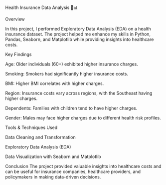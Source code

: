 Health Insurance Data Analysis 🏥📊

Overview

In this project, I performed Exploratory Data Analysis (EDA) on a health insurance dataset. The project helped me enhance my skills in Python, Pandas, Seaborn, and Matplotlib while providing insights into healthcare costs.


Key Findings


Age: Older individuals (60+) exhibited higher insurance charges.

Smoking: Smokers had significantly higher insurance costs.

BMI: Higher BMI correlates with higher charges.

Region: Insurance costs vary across regions, with the Southeast having higher charges.

Dependents: Families with children tend to have higher charges.

Gender: Males may face higher charges due to different health risk profiles.



Tools & Techniques Used


Data Cleaning and Transformation

Exploratory Data Analysis (EDA)

Data Visualization with Seaborn and Matplotlib



Conclusion
The project provided valuable insights into healthcare costs and can be useful for insurance companies, healthcare providers, and policymakers in making data-driven decisions.

